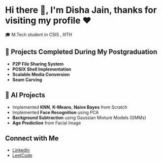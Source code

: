 # Hi there 👋, I'm Disha Jain, thanks for visiting my profile ❤️

🎓 M.Tech student in CSIS , IIITH

## 🌱 Projects Completed During My Postgraduation

- **P2P File Sharing System**
- **POSIX Shell Implementation**
- **Scalable Media Conversion**
- **Seam Carving**

## 🤖 AI Projects

- Implemented **KNN**, **K-Means**, **Naive Bayes** from Scratch
- Implemented **Face Recognition** using PCA
- **Background Subtraction** using Gaussian Mixture Models (GMMs)
- **Age Prediction** from Facial Image

## Connect with Me

- [LinkedIn](https://www.linkedin.com/in/disha-jain05/)
- [LeetCode](https://leetcode.com/u/DishaJain05/)
